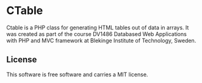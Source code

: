 CTable
==================================
Ctable is a PHP class for generating HTML tables out of data in arrays. It was created as part of the course DV1486 Databased Web Applications with PHP and MVC framework at Blekinge Institute of Technology, Sweden.

License
----------------------------------

This software is free software and carries a MIT license.
